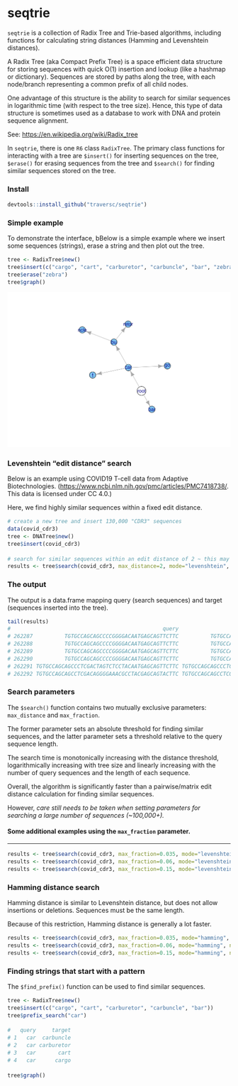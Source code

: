 seqtrie
================

<!-- <img src="hex.png" width = "130" height = "150" align="right" style="border:0px;padding:15px"> -->

<!-- [![CRAN\_Status\_Badge](http://www.r-pkg.org/badges/version/seqtrie)](https://cran.r-project.org/package=seqtrie) [![CRAN\_Downloads\_Badge](https://cranlogs.r-pkg.org/badges/seqtrie)](https://cran.r-project.org/package=seqtrie) -->

<!-- [![CRAN\_Downloads\_Total\_Badge](https://cranlogs.r-pkg.org/badges/grand-total/seqtrie)](https://cran.r-project.org/package=seqtrie) -->

`seqtrie` is a collection of Radix Tree and Trie-based algorithms,
including functions for calculating string distances (Hamming and
Levenshtein distances).

A Radix Tree (aka Compact Prefix Tree) is a space efficient data
structure for storing sequences with quick O(1) insertion and lookup
(like a hashmap or dictionary). Sequences are stored by paths along the
tree, with each node/branch representing a common prefix of all child
nodes.

One advantage of this structure is the ability to search for similar
sequences in logarithmic time (with respect to the tree size). Hence,
this type of data structure is sometimes used as a database to work with
DNA and protein sequence alignment.

See: <https://en.wikipedia.org/wiki/Radix_tree>

In `seqtrie`, there is one `R6` class `RadixTree`. The primary class
functions for interacting with a tree are `$insert()` for inserting
sequences on the tree, `$erase()` for erasing sequences from the tree
and `$search()` for finding similar sequences stored on the tree.

### Install

``` r
devtools::install_github("traversc/seqtrie")
```

### Simple example

To demonstrate the interface, bBelow is a simple example where we insert
some sequences (strings), erase a string and then plot out the tree.

``` r
tree <- RadixTree$new()
tree$insert(c("cargo", "cart", "carburetor", "carbuncle", "bar", "zebra"))
tree$erase("zebra")
tree$graph()
```

![](vignettes/simple_tree.png "simple_tree")
<!-- png(vignettes/"simple_tree.png", width = 576*6, height = 300*6, res = 300) -->

### Levenshtein “edit distance” search

Below is an example using COVID19 T-cell data from Adaptive
Biotechnologies.
(<https://www.ncbi.nlm.nih.gov/pmc/articles/PMC7418738/>. This data is
licensed under CC 4.0.)

Here, we find highly similar sequences within a fixed edit distance.

``` r
# create a new tree and insert 130,000 "CDR3" sequences
data(covid_cdr3) 
tree <- DNATree$new()
tree$insert(covid_cdr3)

# search for similar sequences within an edit distance of 2 ~ this may take a minute or two
results <- tree$search(covid_cdr3, max_distance=2, mode="levenshtein", nthreads=8)
```

### The output

The output is a data.frame mapping query (search sequences) and target
(sequences inserted into the tree).

``` r
tail(results)
#                                                query                                        target distance
# 262287          TGTGCCAGCAGCCCCGGGGACAATGAGCAGTTCTTC          TGTGCCAGCAGCCCGGGGACAATTGAGCAGTTCTTC        2
# 262288          TGTGCCAGCAGCCCCGGGGACAATGAGCAGTTCTTC          TGTGCCAGCAGCCCGGGGACTAATGAGCAGTTCTTC        2
# 262289          TGTGCCAGCAGCCCCGGGGACAATGAGCAGTTCTTC          TGTGCCAGCAGCCTCGGGTACAATGAGCAGTTCTTC        2
# 262290          TGTGCCAGCAGCCCCGGGGACAATGAGCAGTTCTTC          TGTGCCAGCAGCGCCCGGGACAATGAGCAGTTCTTC        2
# 262291 TGTGCCAGCAGCCCTCGACTAGTCTCCTACAATGAGCAGTTCTTC TGTGCCAGCAGCCCTCGACTAGTCTCCTACAATGAGCAGTTCTTC        0
# 262292 TGTGCCAGCAGCCTCGACAGGGGAAACGCCTACGAGCAGTACTTC TGTGCCAGCAGCCTCGACAGGGGAAACGCCTACGAGCAGTACTTC        0
```

### Search parameters

The `$search()` function contains two mutually exclusive parameters:
`max_distance` and `max_fraction`.

The former parameter sets an absolute threshold for finding similar
sequences, and the latter parameter sets a threshold relative to the
query sequence length.

The search time is monotonically increasing with the distance threshold,
logarithmically increasing with tree size and linearly increasing with
the number of query sequences and the length of each sequence.

Overall, the algorithm is significantly faster than a pairwise/matrix
edit distance calculation for finding similar sequences.

However, *care still needs to be taken when setting parameters for
searching a large number of sequences (\~100,000+).*

#### Some additional examples using the `max_fraction` parameter.

-----

``` r
results <- tree$search(covid_cdr3, max_fraction=0.035, mode="levenshtein", nthreads=8) # ~several seconds
results <- tree$search(covid_cdr3, max_fraction=0.06, mode="levenshtein", nthreads=8) # ~1 minute
results <- tree$search(covid_cdr3, max_fraction=0.15, mode="levenshtein", nthreads=8) # ~15-20 minutes
```

### Hamming distance search

Hamming distance is similar to Levenshtein distance, but does not allow
insertions or deletions. Sequences must be the same length.

Because of this restriction, Hamming distance is generally a lot faster.

``` r
results <- tree$search(covid_cdr3, max_fraction=0.035, mode="hamming", nthreads=8) # ~1 second
results <- tree$search(covid_cdr3, max_fraction=0.06, mode="hamming", nthreads=8) # ~ several seconds
results <- tree$search(covid_cdr3, max_fraction=0.15, mode="hamming", nthreads=8) # ~ 1.5 minutes
```

### Finding strings that start with a pattern

The `$find_prefix()` function can be used to find similar sequences.

``` r
tree <- RadixTree$new()
tree$insert(c("cargo", "cart", "carburetor", "carbuncle", "bar"))
tree$prefix_search("car")

#   query     target
# 1   car  carbuncle
# 2   car carburetor
# 3   car       cart
# 4   car      cargo

tree$graph()
```
